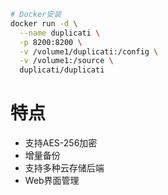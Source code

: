 ```bash
# Docker安装
docker run -d \
  --name duplicati \
  -p 8200:8200 \
  -v /volume1/duplicati:/config \
  -v /volume1:/source \
  duplicati/duplicati
```
# 特点
- 支持AES-256加密
- 增量备份
- 支持多种云存储后端
- Web界面管理